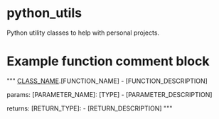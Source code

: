# python_utils
Python utility classes to help with personal projects.


# Example function comment block
"""
[CLASS_NAME]().[FUNCTION_NAME] - [FUNCTION_DESCRIPTION]

params:
    [PARAMETER_NAME]: [TYPE] - [PARAMETER_DESCRIPTION]

returns:
    [RETURN_TYPE]: - [RETURN_DESCRIPTION]
"""
